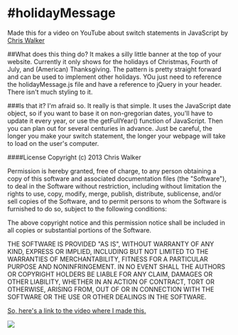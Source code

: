 #holidayMessage
==============

Made this for a video on YouTube about switch statements in JavaScript
by <a href='https://plus.google.com/104536213394512642005?rel=author'>Chris Walker</a><br/>


##What does this thing do?
It makes a silly little banner at the top of your website. Currently it only shows for the holidays of Christmas, Fourth of July, and (American) Thanksgiving. The pattern is pretty straight forward and can be used to implement other holidays. YOu just need to reference the holidayMessage.js file and have a reference to jQuery in your header. There isn't much styling to it.

###Is that it?
I'm afraid so. It really is that simple. It uses the JavaScript date object, so if you want to base it on non-gregorian dates, you'll have to update it every year, or use the getFullYear() function of JavaScript. Then you can plan out for several centuries in advance. Just be careful, the longer you make your switch statement, the longer your webpage will take to load on the user's computer.

####License
Copyright (c) 2013 Chris Walker

Permission is hereby granted, free of charge, to any person obtaining a copy
of this software and associated documentation files (the "Software"), to deal
in the Software without restriction, including without limitation the rights
to use, copy, modify, merge, publish, distribute, sublicense, and/or sell
copies of the Software, and to permit persons to whom the Software is
furnished to do so, subject to the following conditions:

The above copyright notice and this permission notice shall be included in
all copies or substantial portions of the Software.

THE SOFTWARE IS PROVIDED "AS IS", WITHOUT WARRANTY OF ANY KIND, EXPRESS OR
IMPLIED, INCLUDING BUT NOT LIMITED TO THE WARRANTIES OF MERCHANTABILITY,
FITNESS FOR A PARTICULAR PURPOSE AND NONINFRINGEMENT. IN NO EVENT SHALL THE
AUTHORS OR COPYRIGHT HOLDERS BE LIABLE FOR ANY CLAIM, DAMAGES OR OTHER
LIABILITY, WHETHER IN AN ACTION OF CONTRACT, TORT OR OTHERWISE, ARISING FROM,
OUT OF OR IN CONNECTION WITH THE SOFTWARE OR THE USE OR OTHER DEALINGS IN
THE SOFTWARE.

<a href="//www.youtube.com/embed/QdWd04HpPao" target='_blank'>So, here's a link to the video where I made this.</a>

<img src='http://i1.ytimg.com/vi/QdWd04HpPao/mqdefault.jpg'>
